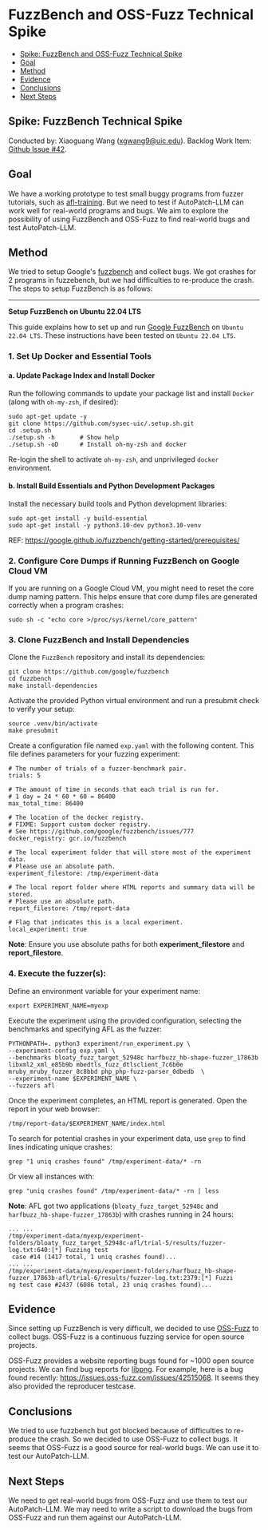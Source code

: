 # FuzzBench and OSS-Fuzz Technical Spike <!-- omit in toc -->
- [Spike: FuzzBench and OSS-Fuzz Technical Spike](#spike-ossfuzz-technical-spike)
- [Goal](#goal)
- [Method](#method)
- [Evidence](#evidence)
- [Conclusions](#conclusions)
- [Next Steps](#next-steps)

## Spike: FuzzBench Technical Spike
Conducted by: Xiaoguang Wang (xgwang9@uic.edu).
Backlog Work Item: [Github Issue #42](https://github.com/sysec-uic/AutoPatch-LLM/issues/42).

## Goal
We have a working prototype to test small buggy programs from fuzzer tutorials, such as [afl-training](https://github.com/mykter/afl-training). But we need to test if AutoPatch-LLM can work well for real-world programs and bugs.
We aim to explore the possibility of using FuzzBench and OSS-Fuzz to find real-world bugs and test AutoPatch-LLM.

## Method
We tried to setup Google's [fuzzbench](https://github.com/google/fuzzbench) and collect bugs. We got crashes for 2 programs in fuzzebench, but we had difficulties to re-produce the crash. The steps to setup FuzzBench is as follows:

---
**Setup FuzzBench on Ubuntu 22.04 LTS**

This guide explains how to set up and run [Google FuzzBench](https://google.github.io/fuzzbench/getting-started/prerequisites/) on `Ubuntu 22.04 LTS`. These instructions have been tested on `Ubuntu 22.04 LTS`.

### 1. Set Up Docker and Essential Tools
#### a. Update Package Index and Install Docker
Run the following commands to update your package list and install `Docker` (along with `oh-my-zsh`, if desired):

```
sudo apt-get update -y
git clone https://github.com/sysec-uic/.setup.sh.git
cd .setup.sh
./setup.sh -h       # Show help
./setup.sh -oD      # Install oh-my-zsh and docker
```
Re-login the shell to activate `oh-my-zsh`, and unprivileged `docker` environment.

#### b. Install Build Essentials and Python Development Packages
Install the necessary build tools and Python development libraries:
```
sudo apt-get install -y build-essential
sudo apt-get install -y python3.10-dev python3.10-venv
```
REF: https://google.github.io/fuzzbench/getting-started/prerequisites/
### 2. Configure Core Dumps if Running FuzzBench on Google Cloud VM

If you are running on a Google Cloud VM, you might need to reset the core dump naming pattern. This helps ensure that core dump files are generated correctly when a program crashes:
```
sudo sh -c "echo core >/proc/sys/kernel/core_pattern"
```

### 3. Clone FuzzBench and Install Dependencies
Clone the `FuzzBench` repository and install its dependencies:
```
git clone https://github.com/google/fuzzbench
cd fuzzbench
make install-dependencies
```
Activate the provided Python virtual environment and run a presubmit check to verify your setup:
```
source .venv/bin/activate
make presubmit
```

Create a configuration file named `exp.yaml` with the following content. This file defines parameters for your fuzzing experiment:
```
# The number of trials of a fuzzer-benchmark pair.
trials: 5

# The amount of time in seconds that each trial is run for.
# 1 day = 24 * 60 * 60 = 86400
max_total_time: 86400

# The location of the docker registry.
# FIXME: Support custom docker registry.
# See https://github.com/google/fuzzbench/issues/777
docker_registry: gcr.io/fuzzbench

# The local experiment folder that will store most of the experiment data.
# Please use an absolute path.
experiment_filestore: /tmp/experiment-data

# The local report folder where HTML reports and summary data will be stored.
# Please use an absolute path.
report_filestore: /tmp/report-data

# Flag that indicates this is a local experiment.
local_experiment: true
```
**Note**: Ensure you use absolute paths for both **experiment_filestore** and **report_filestore**.

### 4. Execute the fuzzer(s):
Define an environment variable for your experiment name:
```
export EXPERIMENT_NAME=myexp
```
Execute the experiment using the provided configuration, selecting the benchmarks and specifying AFL as the fuzzer:
```
PYTHONPATH=. python3 experiment/run_experiment.py \
--experiment-config exp.yaml \
--benchmarks bloaty_fuzz_target_52948c harfbuzz_hb-shape-fuzzer_17863b libxml2_xml_e85b9b mbedtls_fuzz_dtlsclient_7c6b0e mruby_mruby_fuzzer_8c8bbd php_php-fuzz-parser_0dbedb  \
--experiment-name $EXPERIMENT_NAME \
--fuzzers afl
```
Once the experiment completes, an HTML report is generated. Open the report in your web browser:
```
/tmp/report-data/$EXPERIMENT_NAME/index.html
```

To search for potential crashes in your experiment data, use `grep` to find lines indicating unique crashes:
```
grep "1 uniq crashes found" /tmp/experiment-data/* -rn
```
Or view all instances with:
```
grep "uniq crashes found" /tmp/experiment-data/* -rn | less
```

**Note**: AFL got two applications (`bloaty_fuzz_target_52948c` and `harfbuzz_hb-shape-fuzzer_17863b`) with crashes running in 24 hours:
```
... ...
/tmp/experiment-data/myexp/experiment-folders/bloaty_fuzz_target_52948c-afl/trial-5/results/fuzzer-log.txt:640:[*] Fuzzing test
 case #14 (1417 total, 1 uniq crashes found)...
... ...
/tmp/experiment-data/myexp/experiment-folders/harfbuzz_hb-shape-fuzzer_17863b-afl/trial-6/results/fuzzer-log.txt:2379:[*] Fuzzi
ng test case #2437 (6086 total, 23 uniq crashes found)...
```


## Evidence
Since setting up FuzzBench is very difficult, we decided to use [OSS-Fuzz](https://github.com/google/oss-fuzz) to collect bugs. OSS-Fuzz is a continuous fuzzing service for open source projects.

OSS-Fuzz provides a website reporting bugs found for ~1000 open source projects.
We can find bug reports for [libpng](https://issues.oss-fuzz.com/issues?q=libpng). For example, here is a bug found recently: https://issues.oss-fuzz.com/issues/42515068. It seems they also provided the reproducer testcase.

## Conclusions
We tried to use fuzzbench but got blocked because of difficulties to re-produce the crash. So we decided to use OSS-Fuzz to collect bugs. It seems that OSS-Fuzz is a good source for real-world bugs. We can use it to test our AutoPatch-LLM.

## Next Steps
We need to get real-world bugs from OSS-Fuzz and use them to test our AutoPatch-LLM.
We may need to write a script to download the bugs from OSS-Fuzz and run them against our AutoPatch-LLM.
